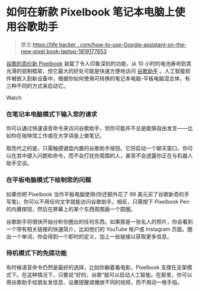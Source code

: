 # 如何在新款 Pixelbook 笔记本电脑上使用谷歌助手

> 原文:[https://life hacker . com/how-to-use-Google-assistant-on-the-new-pixel book-laptop-1819177653](https://lifehacker.com/how-to-use-google-assistant-on-the-new-pixelbook-laptop-1819177653)

[谷歌的高价新 Pixelbook](https://lifehacker.com/is-googles-new-pixelbook-laptop-worth-the-high-price-ta-1819154127#_ga=2.27932287.233542325.1507127109-472331419.1499788931) 装载了令人印象深刻的功能，从 10 小时的电池寿命到其光滑的铝制框架，但它最大的好处可能是快速方便地访问 [谷歌助手](https://lifehacker.com/how-to-get-google-assistant-on-any-phone-running-androi-1787706402) 。人工智能软件被嵌入到新设备中，根据你如何使用可转换的笔记本电脑-平板电脑混合体，有三种不同的方式来启动它。

Watch

### 在笔记本电脑模式下输入您的请求

你可以通过快速语音命令来访问谷歌助手，但你可能并不总是能够自由发言——比如你在咖啡馆工作或在大学讲座上做笔记。

取而代之的是，只需触摸键盘内置的谷歌助手按钮。它将启动一个聊天窗口，你可以在其中键入问题和命令，而不会打扰你周围的人，甚至不会透露你正在与机器人助手交谈。

### 在平板电脑模式下绘制您的问题

如果你把 Pixelbook 当作平板电脑使用(你还额外花了 99 美元买了谷歌新奇的手写笔)，你可以不用任何文字就能访问谷歌助手。相反，只需按下 Pixelbook Pen 的内置按钮，然后在屏幕上的某个东西周围画一个圆圈。

谷歌助手将很快开始分析你圈出的任何东西。如果那是一张名人的照片，你会看到一个带有相关链接的快速简介，比如他们的 YouTube 帐户或 Instagram 页面。圈出一个单词，你会得到一个即时的定义，加上一些链接以获取更多信息。

### 待机模式下的免提功能

有时候语音命令仍然是最好的选择，比如你躺着看电影，Pixelbook 支撑在支架模式下。在这种情况下，只要说“好的，谷歌”就可以启动人工智能。在那里，你可以用谷歌助手给朋友发信息、设置提醒或播放不同的视频，而不用动一根手指。